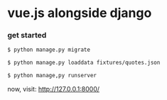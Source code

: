 # vue.js alongside django

### get started

```bash
$ python manage.py migrate

$ python manage.py loaddata fixtures/quotes.json

$ python manage,py runserver
```

now, visit: http://127.0.0.1:8000/